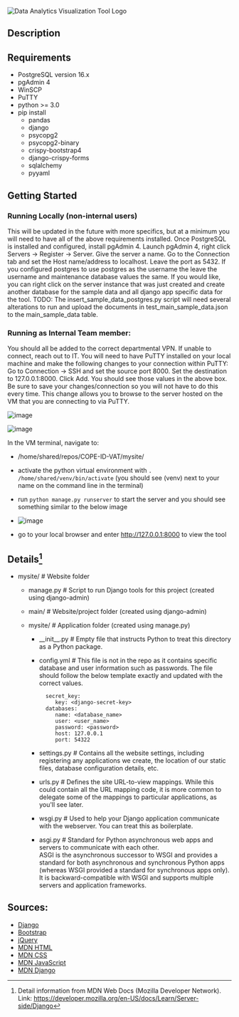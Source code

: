 ![Data Analytics Visualization Tool Logo](https://github.com/user-attachments/assets/00782ed1-d72f-4c21-a07e-4bed299a1dce)

## Description

## Requirements
* PostgreSQL version 16.x
* pgAdmin 4
* WinSCP
* PuTTY  
* python >= 3.0
* pip install
   * pandas
   * django
   * psycopg2
   * psycopg2-binary
   * crispy-bootstrap4
   * django-crispy-forms
   * sqlalchemy
   * pyyaml

## Getting Started
### Running Locally (non-internal users)
This will be updated in the future with more specifics, but at a minimum you will need to have all of the above requirements installed. Once PostgreSQL is installed and configured, install pgAdmin 4. Launch pgAdmin 4, right click Servers -> Register -> Server. Give the server a name. Go to the Connection tab and set the Host name/address to localhost. Leave the port as 5432. If you configured postgres to use postgres as the username the leave the username and maintenance database values the same. If you would like, you can right click on the server instance that was just created and create another database for the sample data and all django app specific data for the tool. TODO: The insert_sample_data_postgres.py script will need several alterations to run and upload the documents in test_main_sample_data.json to the main_sample_data table.

### Running as Internal Team member:
You should all be added to the correct departmental VPN. If unable to connect, reach out to IT. You will need to have PuTTY installed on your local machine and make the following changes to your connection within PuTTY: Go to Connection -> SSH and set the source port 8000. Set the destination to 127.0.0.1:8000. Click Add. You should see those values in the above box. Be sure to save your changes/connection so you will not have to do this every time. This change allows you to browse to the server hosted on the VM that you are connecting to via PuTTY.

![image](https://github.com/Visual-Analytics-Lab/COPE-ID-VAT/assets/46544893/24af8ad6-8f83-4c1e-ab4e-3d3b0290a4ac)

![image](https://github.com/Visual-Analytics-Lab/COPE-ID-VAT/assets/46544893/4137f5af-e5ad-48e1-8262-8605f609cfa6)


In the VM terminal, navigate to:
- /home/shared/repos/COPE-ID-VAT/mysite/
- activate the python virtual environment with ```. /home/shared/venv/bin/activate``` (you should see (venv) next to your name on the command line in the terminal)
- run ```python manage.py runserver``` to start the server and you should see something similar to the below image

-   ![image](https://github.com/Visual-Analytics-Lab/COPE-ID-VAT/assets/46544893/a41cd3db-a71d-4176-9dec-d4cf803a9639)
- go to your local browser and enter http://127.0.0.1:8000 to view the tool


## Details[^note]

- mysite/ # Website folder  

   - manage.py     # Script to run Django tools for this project (created using django-admin)  

   - main/        # Website/project folder (created using django-admin)  

   - mysite/    # Application folder (created using manage.py)  

     - \_\_init\_\_.py  # Empty file that instructs Python to treat this directory as a Python package.
       
     - config.yml  # This file is not in the repo as it contains specific database and user information such as passwords.
                     The file should follow the below template exactly and updated with the correct values.
 
             secret_key:
                key: <django-secret-key>
             databases:
                name: <database_name>
                user: <user_name>
                password: <password>
                host: 127.0.0.1
                port: 54322
       
     - settings.py  # Contains all the website settings, including registering any applications we create,
                     the location of our static files, database configuration details, etc.  

     - urls.py      # Defines the site URL-to-view mappings. While this could contain all the URL mapping code,
                     it is more common to delegate some of the mappings to particular applications, as you'll see later.  

     - wsgi.py      # Used to help your Django application communicate with the webserver. You can treat this as boilerplate.  

     - asgi.py      # Standard for Python asynchronous web apps and servers to communicate with each other.  
                     ASGI is the asynchronous successor to WSGI and provides a standard for both asynchronous and synchronous
                     Python apps (whereas WSGI provided a standard for synchronous apps only). It is backward-compatible with 
                     WSGI and supports multiple servers and application frameworks.  
                     
                     
## Sources:
- [Django](https://www.djangoproject.com/)
- [Bootstrap](https://getbootstrap.com/)
- [jQuery](https://jquery.com/)
- [MDN HTML](https://developer.mozilla.org/en-US/docs/Web/HTML)
- [MDN CSS](https://developer.mozilla.org/en-US/docs/Web/CSS)
- [MDN JavaScript](https://developer.mozilla.org/en-US/docs/Web/JavaScript)
- [MDN Django](https://developer.mozilla.org/en-US/docs/Learn/Server-side/Django)
                     
                     
[^note]:
    Detail information from MDN Web Docs (Mozilla Developer Network).    
    Link: https://developer.mozilla.org/en-US/docs/Learn/Server-side/Django
